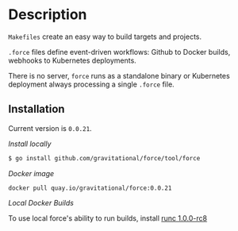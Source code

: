 # Description

`Makefiles` create an easy way to build targets and projects.

`.force` files define event-driven workflows: Github to Docker builds, webhooks to Kubernetes deployments.

There is no server, `force` runs as a standalone binary or Kubernetes deployment always processing a single `.force` file.

## Installation

Current version is `0.0.21`.

*Install locally*

```bash
$ go install github.com/gravitational/force/tool/force
```

*Docker image*

```
docker pull quay.io/gravitational/force:0.0.21
```

*Local Docker Builds*

To use local force's ability to run builds, install [runc 1.0.0-rc8](https://github.com/opencontainers/runc/releases/tag/v1.0.0-rc8)
